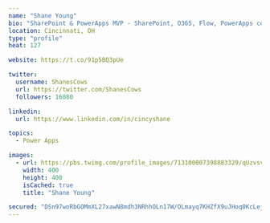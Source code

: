 ```yaml
---
name: "Shane Young"
bio: "SharePoint & PowerApps MVP - SharePoint, O365, Flow, PowerApps consulting? @PowerApps911 | Pure Snark? You found it."
location: Cincinnati, OH
type: "profile"
heat: 127

website: https://t.co/91p5BQ3pUe

twitter:
  username: ShanesCows
  url: https://twitter.com/ShanesCows
  followers: 16080

linkedin:
  url: https://www.linkedin.com/in/cincyshane

topics:
  - Power Apps

images:
  - url: https://pbs.twimg.com/profile_images/713100007398883329/qUzvsvQ3_400x400.jpg
    width: 400
    height: 400
    isCached: true
    title: "Shane Young"

secured: "DSn97woRbGOMmXL27xawN8mdh3NRhhOLn17W/OLmayq7KHZfX9uJHoq0KcLejF6I3pxOALlmC6fgYKgoCRaMAG0H48KEdnbn6Nm752OmJHZRYLiSjWK98aQ35ZUFsEPyErDJKZAcDmW0RR0hLGboLFVhSbVNgVgpbllLCn1BfW4ELaJmWyvY3z7PozfXP2u1qYxnXzSJ6In0zDnetKOhGbpAeHbCoKeu2SoU6qP52x6rGMCq1kPq3jK2JP++VfvqvWyKhAGTBxfxsv2F3yWRHdvIDlKmEBEyYVOHLnx8vmUAsZZhcUb8cYoR/ElW4z7GiB6bwKjmxy3DrX5hAseGGHmWuRdZrk5k1SNpUMUjXygZIzuMyvL97Hsep7qF/u/FUIY31Ar6gjYVDBEBZtzL7cZbko5aY09E5o3R7lo41QU=;l4Int23w8J9Aq1VccXjt/g=="
---
```


